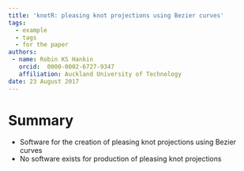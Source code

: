 ```yaml
---
title: 'knotR: pleasing knot projections using Bezier curves'
tags:
  - example
  - tags
  - for the paper
authors:
 - name: Robin KS Hankin
   orcid:  0000-0002-6727-9347
   affiliation: Auckland University of Technology
date: 23 August 2017
---
```


# Summary

- Software for the creation of pleasing knot projections using Bezier curves
- No software exists for production of pleasing knot projections



